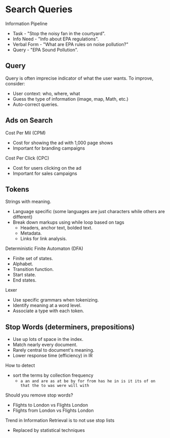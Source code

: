 # Search Queries

Information Pipeline
* Task - "Stop the noisy fan in the courtyard".
* Info Need - "Info about EPA regulations".
* Verbal Form - "What are EPA rules on noise pollution?"
* Query - "EPA Sound Pollution".

## Query

Query is often imprecise indicator of what the user wants. To improve, consider:
* User context: who, where, what
* Guess the type of information (image, map, Math, etc.)
* Auto-correct queries.

## Ads on Search

Cost Per Mil (CPM)
* Cost for showing the ad with 1,000 page shows
* Important for branding campaigns

Cost Per Click (CPC)
* Cost for users clicking on the ad
* Important for sales campaigns

## Tokens
Strings with meaning.
* Language specific (some languages are just characters while others are different)
* Break down markups using while loop based on tags
  * Headers, anchor text, bolded text.
  * Metadata.
  * Links for link analysis.

Deterministic Finite Automaton (DFA)
* Finite set of states.
* Alphabet.
* Transition function.
* Start state.
* End states.

Lexer
* Use specific grammars when tokenizing.
* Identify meaning at a word level.
* Associate a type with each token.

## Stop Words (determiners, prepositions)
* Use up lots of space in the index.
* Match nearly every document.
* Rarely central to document's meaning.
* Lower response time (efficiency) in IR

How to detect
* sort the terms by collection frequency
  * `a an and are as at be by for from has he in is it its of on that the to was were will with`

Should you remove stop words?
* Flights to London vs Flights London
* Flights from London vs Flights London

Trend in Information Retrieval is to not use stop lists
  * Replaced by statistical techniques
